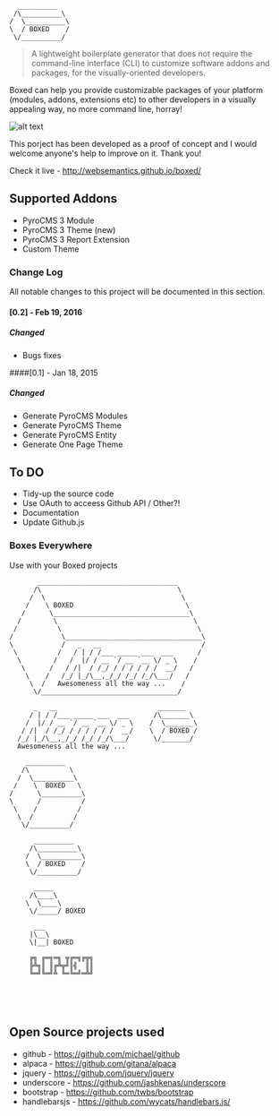 ```
  __________          
 /\__________\
/  \__________\
\  / BOXED    /        
 \/__________/

```
> A lightweight boilerplate generator that does not require the command-line interface (CLI) to customize software addons and packages, for the visually-oriented developers.

Boxed can help you provide customizable  packages of your platform (modules, addons, extensions etc) to other developers in a visually appealing way, no more command line, horray!

![alt text](https://websemantics.github.io/boxed/img/boxed-logo.svg "Boxed Logo")

This porject has been developed as a proof of concept and I would welcome anyone's help to improve on it. Thank you!

Check it live - http://websemantics.github.io/boxed/

## Supported Addons

* PyroCMS 3 Module
* PyroCMS 3 Theme (new)
* PyroCMS 3 Report Extension
* Custom Theme

### Change Log
All notable changes to this project will be documented in this section.

#### [0.2] - Feb 19, 2016
##### Changed
- Bugs fixes

####[0.1] - Jan 18, 2015
##### Changed
- Generate PyroCMS Modules
- Generate PyroCMS Theme
- Generate PyroCMS Entity
- Generate One Page Theme

## To DO

* Tidy-up the source code
* Use OAuth to acceess Github API / Other?!
* Documentation
* Update Github.js

### Boxes Everywhere

Use with your Boxed projects

```
       ___________________________________       
      /\                                  \     
     /  \                                  \     
    /    \ BOXED                            \     
   /      \__________________________________\     
  /        \                                  \
 /          \                                  \
/            \__________________________________\
\            /   _   __                         /
 \          /   / | / /___ _____ ___  ___      /
  \        /   /  |/ / __ `/ __ `__ \/ _ \    /
   \      /   / /|  / /_/ / / / / / /  __/   /
    \    /   /_/ |_/\__,_/_/ /_/ /_/\___/   /
     \  /   Awesomeness all the way ...    /
      \/__________________________________/

      _   __                         _______
     / | / /___ _____ ___  ___      /\_______\    
    /  |/ / __ `/ __ `__ \/ _ \    /  \_______\
   / /|  / /_/ / / / / / /  __/    \  / BOXED /
  /_/ |_/\__,_/_/ /_/ /_/\___/      \/_______/
  Awesomeness all the way ...                          

    __________       
   /\          \     
  /  \__________\
 /    \  BOXED   \
/      \__________\
\      /          /        
 \    /          /
  \  /          /
   \/__________/

      __________       
     /\__________\
    /  \__________\
    \  / BOXED    /        
     \/__________/

      _____       
     /\____\
    \  \____\
     \/_____/ BOXED

      ___
     |\__\
     \|__| BOXED

     ╔╗ ╔═╗═╗ ╦╔═╗╔╦╗
     ╠╩╗║ ║╔╩╦╝║╣  ║║
     ╚═╝╚═╝╩ ╚═╚═╝═╩╝





  ```

## Open Source projects used

* github - https://github.com/michael/github
* alpaca - https://github.com/gitana/alpaca
* jquery - https://github.com/jquery/jquery
* underscore - https://github.com/jashkenas/underscore
* bootstrap - https://github.com/twbs/bootstrap
* handlebarsjs - https://github.com/wycats/handlebars.js/
